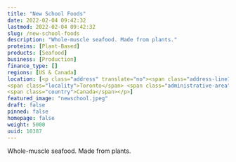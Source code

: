 ```yaml
---
title: "New School Foods"
date: 2022-02-04 09:42:32
lastmod: 2022-02-04 09:42:32
slug: /new-school-foods
description: "Whole-muscle seafood. Made from plants."
proteins: [Plant-Based]
products: [Seafood]
business: [Production]
finance_type: []
regions: [US & Canada]
location: [<p class="address" translate="no"><span class="address-line1">Gerrard Street East 44</span><br>
<span class="locality">Toronto</span> <span class="administrative-area">Ontario</span> <span class="postal-code">M5B 1G3</span><br>
<span class="country">Canada</span></p>]
featured_image: "newschool.jpeg"
draft: false
pinned: false
homepage: false
weight: 5000
uuid: 10387
---
```

<p>Whole-muscle seafood. Made from plants.</p>

